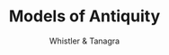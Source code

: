 ---
label: IV
title: 'Models of Antiquity'
subtitle: 'Whistler & Tanagra'
layout: essay
order: 14
byline_format: name
contributor:
  - id: bcohen
---